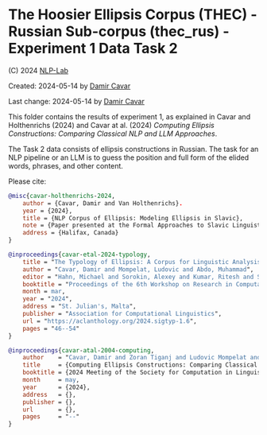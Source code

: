 # The Hoosier Ellipsis Corpus (THEC) - Russian Sub-corpus (thec_rus) - Experiment 1 Data Task 2

(C) 2024 [NLP-Lab](http://nlp-lab.org/)

Created: 2024-05-14 by [Damir Cavar]

Last change: 2024-05-14 by [Damir Cavar]


This folder contains the results of experiment 1, as explained in Cavar and Holthenrichs (2024) and Cavar at al. (2024) *Computing Ellipsis Constructions: Comparing Classical NLP and LLM Approaches*.

The Task 2 data consists of ellipsis constructions in Russian. The task for an NLP pipeline or an LLM is to guess the position and full form of the elided words, phrases, and other content.


Please cite:

```bibtex
@misc{cavar-holthenrichs-2024,
    author = {Cavar, Damir and Van Holthenrichs}.
    year = {2024},
    title = {NLP Corpus of Ellipsis: Modeling Ellipsis in Slavic},
    note = {Paper presented at the Formal Approaches to Slavic Linguistics (FASL) 33},
    address = {Halifax, Canada}
}

@inproceedings{cavar-etal-2024-typology,
    title = "The Typology of Ellipsis: A Corpus for Linguistic Analysis and Machine Learning Applications",
    author = "Cavar, Damir and Mompelat, Ludovic and Abdo, Muhammad",
    editor = "Hahn, Michael and Sorokin, Alexey and Kumar, Ritesh and Shcherbakov, Andreas and Otmakhova, Yulia and Yang, Jinrui and Serikov, Oleg and Rani, Priya and Ponti, Edoardo M. and Murado{\u{g}}lu, Saliha and Gao, Rena and Cotterell, Ryan and Vylomova, Ekaterina",
    booktitle = "Proceedings of the 6th Workshop on Research in Computational Linguistic Typology and Multilingual NLP",
    month = mar,
    year = "2024",
    address = "St. Julian's, Malta",
    publisher = "Association for Computational Linguistics",
    url = "https://aclanthology.org/2024.sigtyp-1.6",
    pages = "46--54"
}

@inproceedings{cavar-atal-2004-computing,
    author    = "Cavar, Damir and Zoran Tiganj and Ludovic Mompelat and Billy Dickson",
    title     = {Computing Ellipsis Constructions: Comparing Classical {NLP} and {LLM} Approaches},
    booktitle = {2024 Meeting of the Society for Computation in Linguistics (SCiL)},
    month     = may,
    year      = {2024},
    address   = {},
    publisher = {},
    url       = {},
    pages     = "--"
}
```



[Damir Cavar]: http://damir.cavar.me/ "Damir Cavar"
[Hoosier Ellipsis Corpus]: https://nlp-lab.org/ellipsis/ "Hoosier Ellipsis Corpus"
[the Hoosier Ellipsis Corpus]: https://nlp-lab.org/ellipsis/ "the Hoosier Ellipsis Corpus"
[NLP-Lab]: https://nlp-lab.org/ "NLP-Lab"
